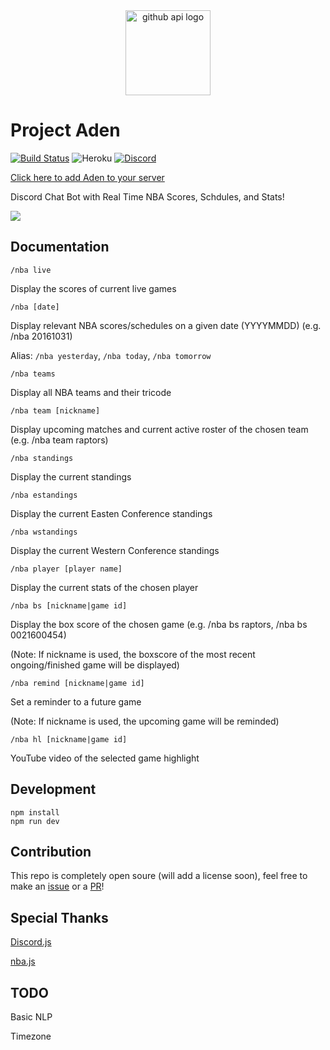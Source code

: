 <div align="center">
<img width="136" src="https://lh3.googleusercontent.com/gfS15xuST6IP3e-ZDy63XLNl-ZxxTqo-NxXuIy5dKWQIjX_8s_T0Sz1mgTc0-78juBc=w170" alt="github api logo" />
</div>

# Project Aden

[![Build Status](https://travis-ci.org/chewong/Aden.svg?branch=master)](https://travis-ci.org/chewong/Aden)
![Heroku](https://camo.githubusercontent.com/8b13ffa419f97fb10bcac89231a26f1a43e43b58/687474703a2f2f6865726f6b752d62616467652e6865726f6b756170702e636f6d2f3f6170703d616e67756c61726a732d63727970746f267374796c653d666c6174267376673d3126726f6f743d696e6465782e68746d6c)
[![Discord](https://discordapp.com/api/guilds/196084053936439297/widget.png)]()

[Click here to add Aden to your server](https://discordapp.com/oauth2/authorize?&client_id=260981903132327936&scope=bot)

Discord Chat Bot with Real Time NBA Scores, Schdules, and Stats!

![](https://zippy.gfycat.com/MemorableRectangularAgouti.gif)

## Documentation
```/nba live```

Display the scores of current live games

```/nba [date]```

Display relevant NBA scores/schedules on a given date (YYYYMMDD) (e.g. /nba 20161031)

Alias: ```/nba yesterday```, ```/nba today```, ```/nba tomorrow```

```/nba teams```

Display all NBA teams and their tricode

```/nba team [nickname]```

Display upcoming matches and current active roster of the chosen team (e.g. /nba team raptors)

```/nba standings```

Display the current standings

```/nba estandings```

Display the current Easten Conference standings

```/nba wstandings```

Display the current Western Conference standings

```/nba player [player name]```

Display the current stats of the chosen player

```/nba bs [nickname|game id]```

Display the box score of the chosen game (e.g. /nba bs raptors, /nba bs 0021600454)

(Note: If nickname is used, the boxscore of the most recent ongoing/finished game will be displayed)

```/nba remind [nickname|game id]```

Set a reminder to a future game

(Note: If nickname is used, the upcoming game will be reminded)

```/nba hl [nickname|game id]```

YouTube video of the selected game highlight

## Development
```
npm install
npm run dev
```
## Contribution
This repo is completely open soure (will add a license soon), feel free to make an [issue](https://github.com/chewong/Aden/issues) or a [PR](https://github.com/chewong/Aden/pulls)!

## Special Thanks
[Discord.js](https://discord.js.org/)

[nba.js](https://github.com/kshvmdn/nba.js)

## TODO
Basic NLP

Timezone
